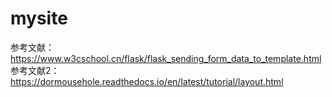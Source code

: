 # mysite

参考文献：https://www.w3cschool.cn/flask/flask_sending_form_data_to_template.html
参考文献2：https://dormousehole.readthedocs.io/en/latest/tutorial/layout.html
